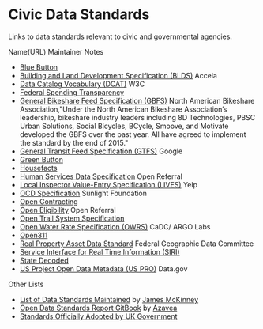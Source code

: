 # Civic Data Standards
Links to data standards relevant to civic and governmental agencies.

Name(URL) Maintainer Notes

+ [Blue Button](http://bluebuttontoolkit.healthit.gov/)
+ [Building and Land Development Specification (BLDS)](http://permitdata.org/) Accela
+ [Data Catalog Vocabulary (DCAT)](https://www.w3.org/TR/vocab-dcat/) W3C
+ [Federal Spending Transparency](http://fedspendingtransparency.github.io/)
+ [General Bikeshare Feed Specification (GBFS)](https://github.com/NABSA/gbfs) North American Bikeshare Association,"Under the North American Bikeshare Association’s leadership, bikeshare industry leaders including 8D Technologies, PBSC Urban Solutions, Social Bicycles, BCycle, Smoove, and Motivate developed the GBFS over the past year. All have agreed to implement the standard by the end of 2015."
+ [General Transit Feed Specification (GTFS)](https://developers.google.com/transit/gtfs/) Google
+ [Green Button](http://www.greenbuttondata.org/)
+ [Housefacts](https://sites.google.com/site/housefactsdatastandard/home/specification)
+ [Human Services Data Specification](https://github.com/codeforamerica/OpenReferral/blob/master/Human%20Services%20Data%20Specification%20%20v1.0.md) Open Referral
+ [Local Inspector Value-Entry Specification (LIVES)](https://www.yelp.com/healthscores) Yelp
+ [OCD Specification](http://docs.opencivicdata.org/en/latest/data/introduction.html) Sunlight Foundation
+ [Open Contracting](http://standard.open-contracting.org/latest/en/)
+ [Open Eligibility](http://about.auntbertha.com/openeligibility) Open Referral
+ [Open Trail System Specification](http://www.opentraildata.org/)
+ [Open Water Rate Specification (OWRS)](https://github.com/California-Data-Collaborative/Open-Water-Rate-Specification) CaDC/ ARGO Labs
+ [Open311](http://www.open311.org/)
+ [Real Property Asset Data Standard](https://www.fgdc.gov/standards/projects/FGDC-standards-projects/RPADS/index) Federal Geographic Data Committee
+ [Service Interface for Real Time Information (SIRI)](http://user47094.vs.easily.co.uk/siri/)
+ [State Decoded](http://statedecoded.github.io/documentation/xml-format.html)
+ [US Project Open Data Metadata (US PRO)](https://project-open-data.cio.gov/v1.1/schema/) Data.gov

Other Lists
+ [List of Data Standards Maintained](https://docs.google.com/spreadsheets/d/1r7OByH4IeFHzot43nayjlplgEHHW91I4uBIUn59SKgU/htmlview#) by [James McKinney](https://twitter.com/mckinneyjames)
+ [Open Data Standards Report GitBook](https://azavea.gitbooks.io/open-data-standards/content/) by [Azavea](https://twitter.com/azavea)
+ [Standards Officially Adopted by UK Government](https://standards.data.gov.uk/challenges/adopted)
